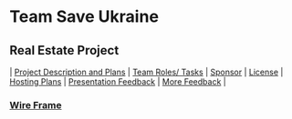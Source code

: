 # Team Save Ukraine
## Real Estate Project

| [Project Description and Plans](plans.md) | [Team Roles/ Tasks](roles.md) | [Sponsor](sponsor.md) | [License](license.md) | [Hosting Plans](hosting.md) | [Presentation Feedback](https://github.com/Tigran7/TeamSaveUkraine/issues/10) | [More Feedback](https://github.com/Tigran7/TeamSaveUkraine/issues/11) |

### [Wire Frame](https://user-images.githubusercontent.com/89666148/158116333-8be72e38-3c38-4c2d-b1ab-c5c69a0c1af8.jpeg)


